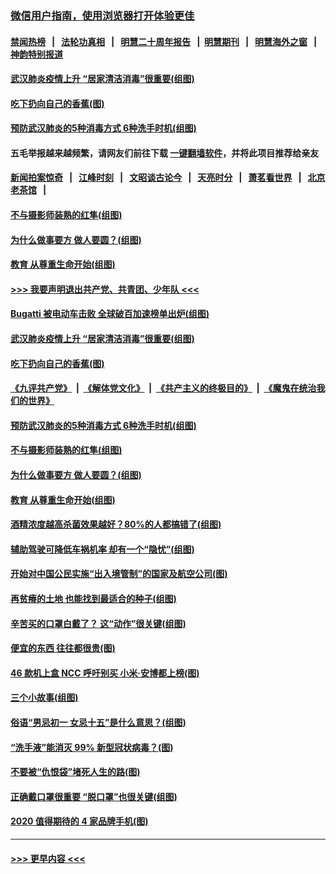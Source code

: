 ### [微信用户指南，使用浏览器打开体验更佳](https://github.com/gfw-breaker/banned-news1/blob/master/indexes/wechat-guide.md?t=0)
#### [禁闻热榜](热点新闻.md?t=0)  &nbsp;&nbsp;|&nbsp;&nbsp; [法轮功真相](https://github.com/gfw-breaker/truth/blob/master/README.md?t=0) &nbsp;&nbsp;|&nbsp;&nbsp; [明慧二十周年报告](https://github.com/gfw-breaker/mh-reports/blob/master/README.md?t=0) &nbsp;&nbsp;|&nbsp;&nbsp;[明慧期刊](https://github.com/gfw-breaker/mh-qikan) &nbsp;&nbsp;|&nbsp;&nbsp; [明慧海外之窗](https://github.com/gfw-breaker/mh-news/blob/master/README.md?t=0) &nbsp;&nbsp;|&nbsp;&nbsp; [神韵特别报道](https://github.com/gfw-breaker/mh-news/blob/master/shenyun.md?t=0)
#### [武汉肺炎疫情上升 “居家清洁消毒”很重要(组图)](../pages/p8/921693.md?t=02031333) 
#### [吃下扔向自己的香蕉(图)](../pages/p8/921375.md?t=02031333) 
#### [预防武汉肺炎的5种消毒方式 6种洗手时机(组图)](../pages/p8/921571.md?t=02031333) 
#### 五毛举报越来越频繁，请网友们前往下载 [一键翻墙软件](https://github.com/gfw-breaker/ssr-accounts)，并将此项目推荐给亲友
#### [新闻拍案惊奇](https://github.com/gfw-breaker/banned-news1/blob/master/pages/link4.md) &nbsp;&nbsp;|&nbsp;&nbsp; [江峰时刻](https://github.com/gfw-breaker/banned-news1/blob/master/pages/link4.md) &nbsp;&nbsp;|&nbsp;&nbsp; [文昭谈古论今](https://github.com/gfw-breaker/banned-news1/blob/master/pages/link4.md) &nbsp;&nbsp;|&nbsp;&nbsp; [天亮时分](https://github.com/gfw-breaker/banned-news1/blob/master/pages/link4.md) &nbsp;&nbsp;|&nbsp;&nbsp; [萧茗看世界](https://github.com/gfw-breaker/banned-news1/blob/master/pages/link4.md) &nbsp;&nbsp;|&nbsp;&nbsp; [北京老茶馆](https://github.com/gfw-breaker/banned-news1/blob/master/pages/link4.md) &nbsp;&nbsp;|&nbsp;&nbsp; 
#### [不与摄影师装熟的红隼(组图)](../pages/p8/921356.md?t=02031333) 
#### [为什么做事要方 做人要圆？(组图)](../pages/p8/921380.md?t=02031333) 
#### [教育 从尊重生命开始(组图)](../pages/p8/921361.md?t=02031333) 
#### [>>> 我要声明退出共产党、共青团、少年队 <<<](https://github.com/begood0513/goodnews/blob/master/quit/letter.md) 
#### [Bugatti 被电动车击败 全球破百加速榜单出炉(组图)](../pages/p8/921716.md?t=02031333) 
#### [武汉肺炎疫情上升 “居家清洁消毒”很重要(组图)](../pages/p8/921693.md?t=02031333) 
#### [吃下扔向自己的香蕉(图)](../pages/p8/921375.md?t=02031333) 
#### [《九评共产党》](https://github.com/begood0513/9ping.md/blob/master/README.md) &nbsp;|&nbsp; [《解体党文化》](../../../../jtdwh.md/blob/master/README.md)  &nbsp;|&nbsp; [《共产主义的终极目的》](../../../../gczydzjmd.md/blob/master/README.md) &nbsp;|&nbsp; [《魔鬼在统治我们的世界》](../../../../mgztzwmdsj.md/blob/master/README.md) 
#### [预防武汉肺炎的5种消毒方式 6种洗手时机(组图)](../pages/p8/921571.md?t=02031333) 
#### [不与摄影师装熟的红隼(组图)](../pages/p8/921356.md?t=02031333) 
#### [为什么做事要方 做人要圆？(组图)](../pages/p8/921380.md?t=02031333) 
#### [教育 从尊重生命开始(组图)](../pages/p8/921361.md?t=02031333) 
#### [酒精浓度越高杀菌效果越好？80%的人都搞错了(组图)](../pages/p8/921322.md?t=02031333) 
#### [辅助驾驶可降低车祸机率 却有一个“隐忧”(组图)](../pages/p8/921302.md?t=02031333) 
#### [开始对中国公民实施“出入境管制”的国家及航空公司(图)](../pages/p8/921386.md?t=02031333) 
#### [再贫瘠的土地 也能找到最适合的种子(组图)](../pages/p8/921346.md?t=02031333) 
#### [辛苦买的口罩白戴了？ 这“动作”很关键(组图)](../pages/p8/921198.md?t=02031333) 
#### [便宜的东西 往往都很贵(图)](../pages/p8/921155.md?t=02031333) 
#### [46 款机上盒 NCC 呼吁别买 小米‧安博都上榜(图)](../pages/p8/921278.md?t=02031333) 
#### [三个小故事(组图)](../pages/p8/921036.md?t=02031333) 
#### [俗语“男忌初一 女忌十五”是什么意思？(组图)](../pages/p8/921100.md?t=02031333) 
#### [“洗手液”能消灭 99% 新型冠状病毒？(图)](../pages/p8/921196.md?t=02031333) 
#### [不要被“仇恨袋”堵死人生的路(图)](../pages/p8/921132.md?t=02031333) 
#### [正确戴口罩很重要 “脱口罩”也很关键(组图)](../pages/p8/920920.md?t=02031333) 
#### [2020 值得期待的 4 家品牌手机(图)](../pages/p8/921125.md?t=02031333) 

----
#### [ >>> 更早内容 <<< ](../indexes/p8-earlier.md)

